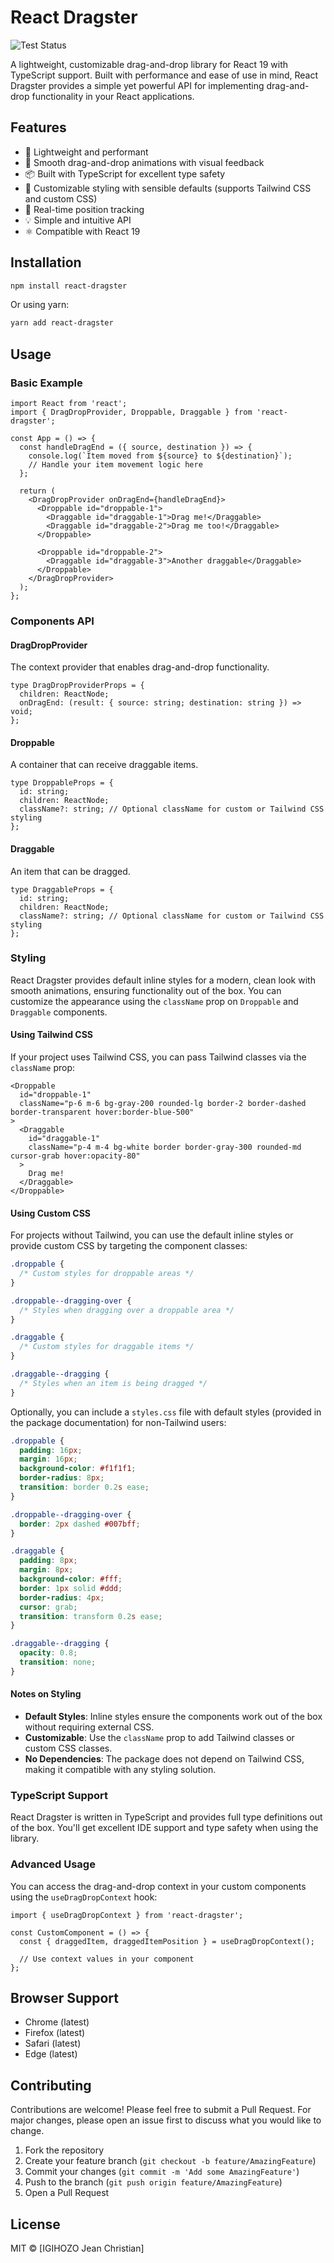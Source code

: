 # React Dragster

![Test Status](https://github.com/YankyJayChris/react-dragster/actions/workflows/test.yml/badge.svg)

A lightweight, customizable drag-and-drop library for React 19 with TypeScript support. Built with performance and ease of use in mind, React Dragster provides a simple yet powerful API for implementing drag-and-drop functionality in your React applications.

## Features

- 🚀 Lightweight and performant
- 🎯 Smooth drag-and-drop animations with visual feedback
- 📦 Built with TypeScript for excellent type safety
- 🎨 Customizable styling with sensible defaults (supports Tailwind CSS and custom CSS)
- 🔄 Real-time position tracking
- 💡 Simple and intuitive API
- ⚛️ Compatible with React 19

## Installation

```bash
npm install react-dragster
```

Or using yarn:

```bash
yarn add react-dragster
```

## Usage

### Basic Example

```tsx
import React from 'react';
import { DragDropProvider, Droppable, Draggable } from 'react-dragster';

const App = () => {
  const handleDragEnd = ({ source, destination }) => {
    console.log(`Item moved from ${source} to ${destination}`);
    // Handle your item movement logic here
  };

  return (
    <DragDropProvider onDragEnd={handleDragEnd}>
      <Droppable id="droppable-1">
        <Draggable id="draggable-1">Drag me!</Draggable>
        <Draggable id="draggable-2">Drag me too!</Draggable>
      </Droppable>
      
      <Droppable id="droppable-2">
        <Draggable id="draggable-3">Another draggable</Draggable>
      </Droppable>
    </DragDropProvider>
  );
};
```

### Components API

#### DragDropProvider

The context provider that enables drag-and-drop functionality.

```tsx
type DragDropProviderProps = {
  children: ReactNode;
  onDragEnd: (result: { source: string; destination: string }) => void;
};
```

#### Droppable

A container that can receive draggable items.

```tsx
type DroppableProps = {
  id: string;
  children: ReactNode;
  className?: string; // Optional className for custom or Tailwind CSS styling
};
```

#### Draggable

An item that can be dragged.

```tsx
type DraggableProps = {
  id: string;
  children: ReactNode;
  className?: string; // Optional className for custom or Tailwind CSS styling
};
```

### Styling

React Dragster provides default inline styles for a modern, clean look with smooth animations, ensuring functionality out of the box. You can customize the appearance using the `className` prop on `Droppable` and `Draggable` components.

#### Using Tailwind CSS

If your project uses Tailwind CSS, you can pass Tailwind classes via the `className` prop:

```tsx
<Droppable
  id="droppable-1"
  className="p-6 m-6 bg-gray-200 rounded-lg border-2 border-dashed border-transparent hover:border-blue-500"
>
  <Draggable
    id="draggable-1"
    className="p-4 m-4 bg-white border border-gray-300 rounded-md cursor-grab hover:opacity-80"
  >
    Drag me!
  </Draggable>
</Droppable>
```

#### Using Custom CSS

For projects without Tailwind, you can use the default inline styles or provide custom CSS by targeting the component classes:

```css
.droppable {
  /* Custom styles for droppable areas */
}

.droppable--dragging-over {
  /* Styles when dragging over a droppable area */
}

.draggable {
  /* Custom styles for draggable items */
}

.draggable--dragging {
  /* Styles when an item is being dragged */
}
```

Optionally, you can include a `styles.css` file with default styles (provided in the package documentation) for non-Tailwind users:

```css
.droppable {
  padding: 16px;
  margin: 16px;
  background-color: #f1f1f1;
  border-radius: 8px;
  transition: border 0.2s ease;
}

.droppable--dragging-over {
  border: 2px dashed #007bff;
}

.draggable {
  padding: 8px;
  margin: 8px;
  background-color: #fff;
  border: 1px solid #ddd;
  border-radius: 4px;
  cursor: grab;
  transition: transform 0.2s ease;
}

.draggable--dragging {
  opacity: 0.8;
  transition: none;
}
```

#### Notes on Styling
- **Default Styles**: Inline styles ensure the components work out of the box without requiring external CSS.
- **Customizable**: Use the `className` prop to add Tailwind classes or custom CSS classes.
- **No Dependencies**: The package does not depend on Tailwind CSS, making it compatible with any styling solution.

### TypeScript Support

React Dragster is written in TypeScript and provides full type definitions out of the box. You'll get excellent IDE support and type safety when using the library.

### Advanced Usage

You can access the drag-and-drop context in your custom components using the `useDragDropContext` hook:

```tsx
import { useDragDropContext } from 'react-dragster';

const CustomComponent = () => {
  const { draggedItem, draggedItemPosition } = useDragDropContext();
  
  // Use context values in your component
};
```

## Browser Support

- Chrome (latest)
- Firefox (latest)
- Safari (latest)
- Edge (latest)

## Contributing

Contributions are welcome! Please feel free to submit a Pull Request. For major changes, please open an issue first to discuss what you would like to change.

1. Fork the repository
2. Create your feature branch (`git checkout -b feature/AmazingFeature`)
3. Commit your changes (`git commit -m 'Add some AmazingFeature'`)
4. Push to the branch (`git push origin feature/AmazingFeature`)
5. Open a Pull Request

## License

MIT © [IGIHOZO Jean Christian]